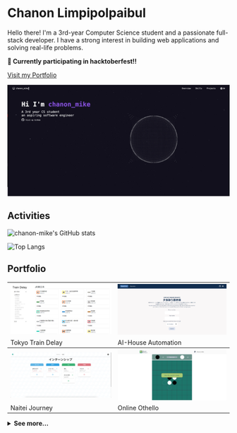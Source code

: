 # Chanon Limpipolpaibul

Hello there! I'm a 3rd-year Computer Science student and a passionate full-stack developer. I have a strong interest in building web applications and solving real-life problems.

**🎃 Currently participating in hacktoberfest!!**

[Visit my Portfolio](https://chanon-mike.vercel.app/)

<a href="https://chanon-mike.vercel.app/">
<img src="assets/images/portfolio.png" alt="Portfolio">
</a>

## Activities

![chanon-mike's GitHub stats](https://github-readme-stats.vercel.app/api?username=chanon-mike&show_icons=true&theme=tokyonight)

![Top Langs](https://github-readme-stats.vercel.app/api/top-langs/?username=chanon-mike&exclude_repo=camelot&theme=tokyonight&layout=compact)

## Portfolio

<table>
  <tr>
    <th>
      <a href=https://github.com/chanon-mike/train-delay-team14>
        <img src="assets/images/train-delay.png" alt="Tokyo Train Delay">
      </a>
    </th>
    <th>
      <a href=https://github.com/chanon-mike/aihouse-automation>
        <img src="assets/images/aihouse-automation.png" alt="AI-House Automation">
      </a>
    </th>
  </tr>
  <tr><td>Tokyo Train Delay</td><td>AI-House Automation</td></tr>

  <tr>
    <th>
      <a href=https://github.com/chanon-mike/naitei-journey>
        <img src="assets/images/naitei-journey.png" alt="Naitei Journey">
      </a>
    </th>
    <th>
      <a href=https://github.com/chanon-mike/online-othello>
        <img src="assets/images/online-othello.png" alt="Online Othello">
      </a>
    </th>
  </tr>
  <tr><td>Naitei Journey</td><td>Online Othello</td></tr>
</table>

<details><summary><b>See more...</b></summary>
<table>
  <tr>
    <th>
      <a href=https://github.com/chanon-mike/camelot>
        <img src="assets/images/camelot.png" alt="Camelot">
      </a>
    </th>
    <th>
      <a href=https://github.com/chanon-mike/minesweeper>
        <img src="assets/images/minesweeper.png" alt="Camelot">
      </a>
    </th>
  </tr>

  <tr><td>Camelot</td><td>Minesweeper</td></tr>
  
  <tr>
    <th>
      <a href=https://github.com/chanon-mike/iniad-forum>
        <img src="assets/images/iniad_forum.png" alt="INIAD Forum">
      </a>
    </th>
    <th>
      <a href=https://github.com/chanon-mike/iniad-notetaker>
        <img src="assets/images/iniad_notetaker.png" alt="INIAD Notetaker">
      </a>
    </th>
  </tr>
  <tr><td>INIAD Forum</td><td>INIAD MOOCs Note Automation</td></tr>
</table>
</details>
